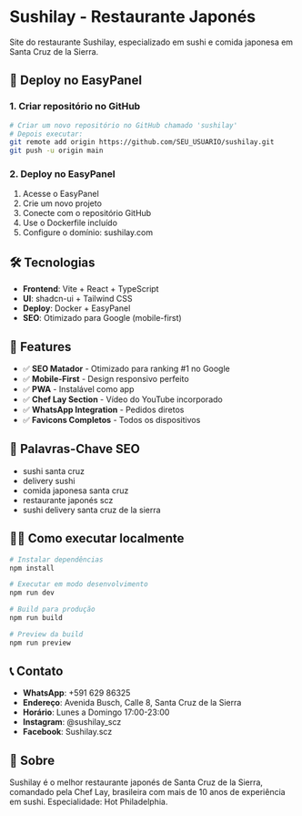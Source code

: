 # Sushilay - Restaurante Japonés

Site do restaurante Sushilay, especializado em sushi e comida japonesa em Santa Cruz de la Sierra.

## 🚀 Deploy no EasyPanel

### 1. Criar repositório no GitHub
```bash
# Criar um novo repositório no GitHub chamado 'sushilay'
# Depois executar:
git remote add origin https://github.com/SEU_USUARIO/sushilay.git
git push -u origin main
```

### 2. Deploy no EasyPanel
1. Acesse o EasyPanel
2. Crie um novo projeto
3. Conecte com o repositório GitHub
4. Use o Dockerfile incluído
5. Configure o domínio: sushilay.com

## 🛠️ Tecnologias

- **Frontend**: Vite + React + TypeScript
- **UI**: shadcn-ui + Tailwind CSS
- **Deploy**: Docker + EasyPanel
- **SEO**: Otimizado para Google (mobile-first)

## 📱 Features

- ✅ **SEO Matador** - Otimizado para ranking #1 no Google
- ✅ **Mobile-First** - Design responsivo perfeito
- ✅ **PWA** - Instalável como app
- ✅ **Chef Lay Section** - Vídeo do YouTube incorporado
- ✅ **WhatsApp Integration** - Pedidos diretos
- ✅ **Favicons Completos** - Todos os dispositivos

## 🎯 Palavras-Chave SEO

- sushi santa cruz
- delivery sushi
- comida japonesa santa cruz
- restaurante japonés scz
- sushi delivery santa cruz de la sierra

## 🏃‍♂️ Como executar localmente

```sh
# Instalar dependências
npm install

# Executar em modo desenvolvimento
npm run dev

# Build para produção
npm run build

# Preview da build
npm run preview
```

## 📞 Contato

- **WhatsApp**: +591 629 86325
- **Endereço**: Avenida Busch, Calle 8, Santa Cruz de la Sierra
- **Horário**: Lunes a Domingo 17:00-23:00
- **Instagram**: @sushilay_scz
- **Facebook**: Sushilay.scz

## 🍣 Sobre

Sushilay é o melhor restaurante japonés de Santa Cruz de la Sierra, comandado pela Chef Lay, brasileira com mais de 10 anos de experiência em sushi. Especialidade: Hot Philadelphia.